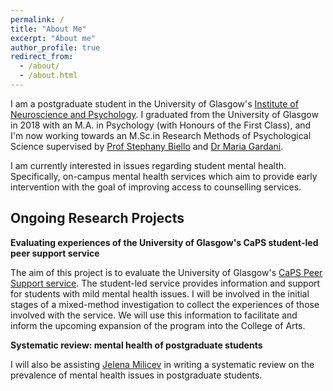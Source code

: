 ```yaml
---
permalink: /
title: "About Me"
excerpt: "About me"
author_profile: true
redirect_from: 
  - /about/
  - /about.html
---
```


I am a postgraduate student in the University of Glasgow's
[Institute of Neuroscience and Psychology](http://www.gla.ac.uk/researchinstitutes/neurosciencepsychology/). I graduated from the University of Glasgow in 2018 with an M.A. in Psychology (with Honours of the First Class), and I'm now working towards an M.Sc.in Research Methods of Psychological Science supervised by [Prof Stephany Biello](https://www.gla.ac.uk/schools/psychology/staff/stephanybiello/) and [Dr Maria Gardani](https://www.gla.ac.uk/schools/psychology/staff/mariagardani/).

I am currently interested in issues regarding student mental health. Specifically, on-campus mental health services which aim to provide early intervention with the goal of improving access to counselling services. 


Ongoing Research Projects
------

**Evaluating experiences of the University of Glasgow's CaPS student-led peer support service** <br>

The aim of this project is to evaluate the University of Glasgow's [CaPS Peer Support service](https://www.gla.ac.uk/myglasgow/counselling/peersupport/). The student-led service provides information and support for students with mild mental health issues. I will be involved in the initial stages of a mixed-method investigation to collect the experiences of those involved with the service. We will use this information to facilitate and inform the upcoming expansion of the program into the College of Arts.


**Systematic review: mental health of postgraduate students** <br>

I will also be assisting [Jelena Milicev](http://www.psy.gla.ac.uk/staff/?id=JM010) in writing a systematic review on the prevalence of mental health issues in postgraduate students.
